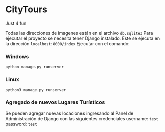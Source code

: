 # CityTours
Just 4 fun

Todas las direcciones de imagenes están en el archivo `db.sqlite3`
Para ejecutar el proyecto se necesita tener Django instalado. Este se ejecuta en la dirección `localhost:8000/index`
Ejecutar con el comando:

### Windows
`python manage.py runserver`

### Linux
`python3 manage.py runserver`

### Agregado de nuevos Lugares Turísticos
Se pueden agregar nuevas locaciones ingresando al Panel de Administración de Django con las siguientes credenciales
username: `test`
password: `test`

